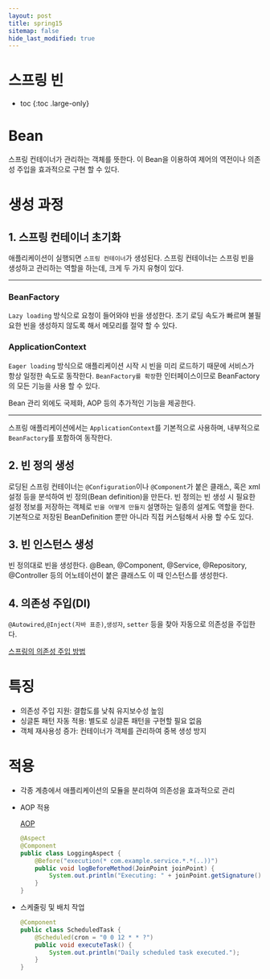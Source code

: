 ```yaml
---
layout: post
title: spring15
sitemap: false
hide_last_modified: true
---
```

# 스프링 빈

* toc
{:toc .large-only}

# Bean

스프링 컨테이너가 관리하는 객체를 뜻한다. 이 Bean을 이용하여 제어의 역전이나 의존성 주입을 효과적으로 구현 할 수 있다.

# 생성 과정

## 1. 스프링 컨테이너 초기화

애플리케이션이 실행되면 `스프링 컨테이너`가 생성된다. 스프링 컨테이너는 스프링 빈을 생성하고 관리하는 역할을 하는데, 크게 두 가지 유형이 있다.

---

### BeanFactory

`Lazy loading` 방식으로 요청이 들어와야 빈을 생성한다. 초기 로딩 속도가 빠르며 불필요한 빈을 생성하지 않도록 해서 메모리를 절약 할 수 있다.

### ApplicationContext

`Eager loading` 방식으로 애플리케이션 시작 시 빈을 미리 로드하기 때문에 서비스가 항상 일정한 속도로 동작한다. `BeanFactory를 확장`한 인터페이스이므로 BeanFactory의 모든 기능을 사용 할 수 있다.

Bean 관리 외에도 국제화, AOP 등의 추가적인 기능을 제공한다.

---

스프링 애플리케이션에서는 `ApplicationContext`를 기본적으로 사용하며, 내부적으로 `BeanFactory`를 포함하여 동작한다.

## 2. 빈 정의 생성

로딩된 스프링 컨테이너는 `@Configuration`이나 `@Component`가 붙은 클래스, 혹은 xml 설정 등을 분석하여 빈 정의(Bean definition)을 만든다. 빈 정의는 빈 생성 시 필요한 설정 정보를 저장하는 객체로 `빈을 어떻게 만들지` 설명하는 일종의 설계도 역할을 한다. 기본적으로 저장된 BeanDefinition 뿐만 아니라 직접 커스텀해서 사용 할 수도 있다.

## 3. 빈 인스턴스 생성

빈 정의대로 빈을 생성한다. @Bean, @Component, @Service, @Repository, @Controller 등의 어노테이션이 붙은 클래스도 이 때 인스턴스를 생성한다.

## 4. 의존성 주입(DI)

`@Autowired`,`@Inject(자바 표준)`,`생성자`, `setter` 등을 찾아 자동으로 의존성을 주입한다.

[스프링의 의존성 주입 방법](https://xxyoonxx.github.io/spring/2024-10-25-spring12/)

# 특징

- 의존성 주입 지원: 결합도를 낮춰 유지보수성 높임
- 싱글톤 패턴 자동 적용: 별도로 싱글톤 패턴을 구현할 필요 없음
- 객체 재사용성 증가: 컨테이너가 객체를 관리하여 중복 생성 방지

# 적용

- 각종 계층에서 애플리케이션의 모듈을 분리하여 의존성을 효과적으로 관리
- AOP 적용
    
    [AOP](https://xxyoonxx.github.io/java/2025-03-13-java38/)
    
    ```java
    @Aspect
    @Component
    public class LoggingAspect {
        @Before("execution(* com.example.service.*.*(..))")
        public void logBeforeMethod(JoinPoint joinPoint) {
            System.out.println("Executing: " + joinPoint.getSignature());
        }
    }
    ```
    
- 스케줄링 및 배치 작업
    
    ```java
    @Component
    public class ScheduledTask {
        @Scheduled(cron = "0 0 12 * * ?")
        public void executeTask() {
            System.out.println("Daily scheduled task executed.");
        }
    }
    ```
